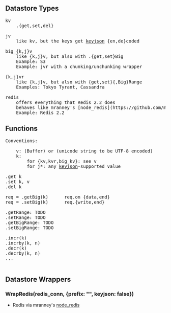 
## Datastore Types
<pre>
kv
    .{get,set,del}

jv
    like kv, but the keys get <a href="http://keyjson.org">keyjson</a> {en,de}coded

big_{k,j}v
    like {k,j}v, but also with .{get,set}Big
    Example: S3
    Example: jvr with a chunking/unchunking wrapper

{k,j}vr
    like {k,j}v, but also with {get,set}{,Big}Range
    Examples: Tokyo Tyrant, Cassandra

redis
    offers everything that Redis 2.2 does
    behaves like mranney's [node_redis](https://github.com/mranney/node_redis)
    Example: Redis 2.2
</pre>


## Functions
<pre>
Conventions:
    
    v: (Buffer) or (unicode string to be UTF-8 encoded)
    k:
        for {kv,kvr,big_kv}: see v
        for j*: any <a href="http://keyjson.org">keyjson</a>-supported value

.get k
.set k, v
.del k

req = .getBig(k)      req.on {data,end}
req = .setBig(k)      req.{write,end}

.getRange: TODO
.setRange: TODO
.getBigRange: TODO
.setBigRange: TODO

.incr(k)
.incrby(k, n)
.decr(k)
.decrby(k, n)
...

</pre>


## Datastore Wrappers

### WrapRedis(redis\_conn, {prefix: "", keyjson: false})

* Redis via mranney's [node_redis](https://github.com/mranney/node_redis)
